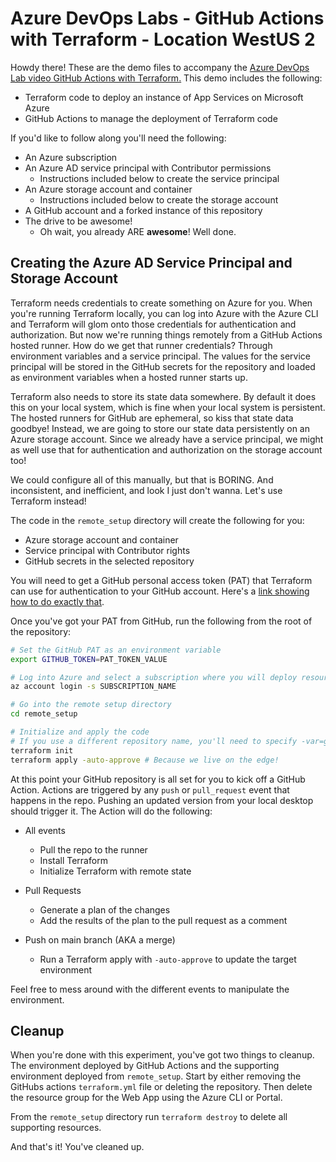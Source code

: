 # Azure DevOps Labs - GitHub Actions with Terraform - Location WestUS 2

Howdy there! These are the demo files to accompany the [Azure DevOps Lab video GitHub Actions with Terraform.](https://youtu.be/QcBtWX72dRw) This demo includes the following:

* Terraform code to deploy an instance of App Services on Microsoft Azure
* GitHub Actions to manage the deployment of Terraform code

If you'd like to follow along you'll need the following:

* An Azure subscription
* An Azure AD service principal with Contributor permissions
  * Instructions included below to create the service principal
* An Azure storage account and container
  * Instructions included below to create the storage account
* A GitHub account and a forked instance of this repository
* The drive to be awesome!
  * Oh wait, you already ARE **awesome**! Well done.

## Creating the Azure AD Service Principal and Storage Account

Terraform needs credentials to create something on Azure for you. When you're running Terraform locally, you can log into Azure with the Azure CLI and Terraform will glom onto those credentials for authentication and authorization. But now we're running things remotely from a GitHub Actions hosted runner. How do we get that runner credentials? Through environment variables and a service principal. The values for the service principal will be stored in the GitHub secrets for the repository and loaded as environment variables when a hosted runner starts up.

Terraform also needs to store its state data somewhere. By default it does this on your local system, which is fine when your local system is persistent. The hosted runners for GitHub are ephemeral, so kiss that state data goodbye! Instead, we are going to store our state data persistently on an Azure storage account. Since we already have a service principal, we might as well use that for authentication and authorization on the storage account too!

We could configure all of this manually, but that is BORING. And inconsistent, and inefficient, and look I just don't wanna. Let's use Terraform instead!

The code in the `remote_setup` directory will create the following for you:

* Azure storage account and container
* Service principal with Contributor rights
* GitHub secrets in the selected repository

You will need to get a GitHub personal access token (PAT) that Terraform can use for authentication to your GitHub account. Here's a [link showing how to do exactly that](https://docs.github.com/en/authentication/keeping-your-account-and-data-secure/creating-a-personal-access-token).

Once you've got your PAT from GitHub, run the following from the root of the repository:

```bash
# Set the GitHub PAT as an environment variable
export GITHUB_TOKEN=PAT_TOKEN_VALUE

# Log into Azure and select a subscription where you will deploy resources
az account login -s SUBSCRIPTION_NAME

# Go into the remote setup directory
cd remote_setup

# Initialize and apply the code
# If you use a different repository name, you'll need to specify -var=github_repository=NAME_OF_YOUR_REPO
terraform init
terraform apply -auto-approve # Because we live on the edge!
```

At this point your GitHub repository is all set for you to kick off a GitHub Action. Actions are triggered by any `push` or `pull_request` event that happens in the repo. Pushing an updated version from your local desktop should trigger it. The Action will do the following:

* All events
  * Pull the repo to the runner
  * Install Terraform
  * Initialize Terraform with remote state

* Pull Requests
  * Generate a plan of the changes
  * Add the results of the plan to the pull request as a comment

* Push on main branch (AKA a merge)
  * Run a Terraform apply with `-auto-approve` to update the target environment

Feel free to mess around with the different events to manipulate the environment.

## Cleanup

When you're done with this experiment, you've got two things to cleanup. The environment deployed by GitHub Actions and the supporting environment deployed from `remote_setup`. Start by either removing the GitHubs actions `terraform.yml` file or deleting the repository. Then delete the resource group  for the Web App using the Azure CLI or Portal.

From the `remote_setup` directory run `terraform destroy` to delete all supporting resources.

And that's it! You've cleaned up.

